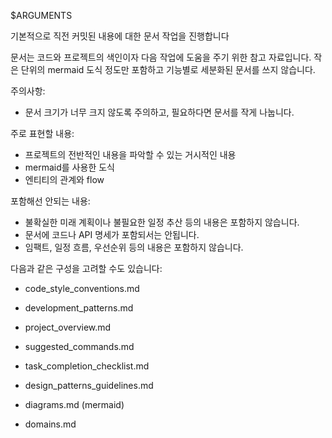 $ARGUMENTS

기본적으로 직전 커밋된 내용에 대한 문서 작업을 진행합니다

문서는 코드와 프로젝트의 색인이자 다음 작업에 도움을 주기 위한 참고 자료입니다.
작은 단위의 mermaid 도식 정도만 포함하고 기능별로 세분화된 문서를 쓰지 않습니다.

주의사항:
  - 문서 크기가 너무 크지 않도록 주의하고, 필요하다면 문서를 작게 나눕니다.

주로 표현할 내용:
  - 프로젝트의 전반적인 내용을 파악할 수 있는 거시적인 내용
  - mermaid를 사용한 도식
  - 엔티티의 관계와 flow

포함해선 안되는 내용:
  - 불확실한 미래 계획이나 불필요한 일정 추산 등의 내용은 포함하지 않습니다.
  - 문서에 코드나 API 명세가 포함되서는 안됩니다.
  - 임팩트, 일정 흐름, 우선순위 등의 내용은 포함하지 않습니다.

다음과 같은 구성을 고려할 수도 있습니다:
  - code_style_conventions.md
  - development_patterns.md
  - project_overview.md
  - suggested_commands.md
  - task_completion_checklist.md
  - design_patterns_guidelines.md

  - diagrams.md (mermaid)
  - domains.md
